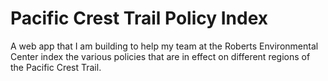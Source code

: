 # Pacific Crest Trail Policy Index
 A web app that I am building to help my team at the Roberts Environmental Center index the various policies that are in effect on different regions of the Pacific Crest Trail.
 
